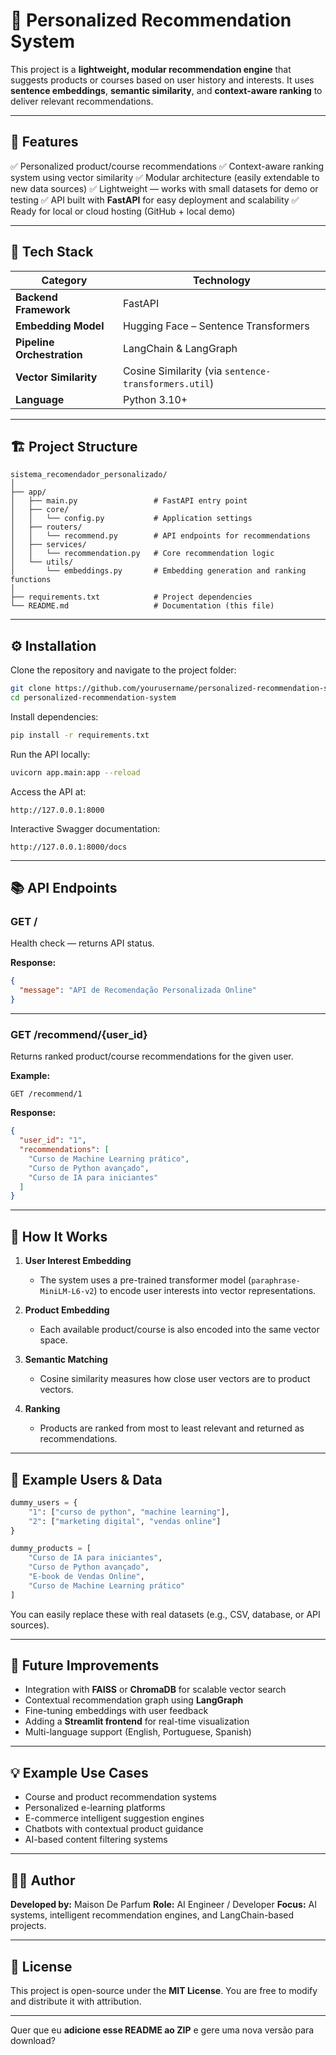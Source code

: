 # 🧠 Personalized Recommendation System

This project is a **lightweight, modular recommendation engine** that suggests products or courses based on user history and interests.
It uses **sentence embeddings**, **semantic similarity**, and **context-aware ranking** to deliver relevant recommendations.

---

## 🚀 Features

✅ Personalized product/course recommendations
✅ Context-aware ranking system using vector similarity
✅ Modular architecture (easily extendable to new data sources)
✅ Lightweight — works with small datasets for demo or testing
✅ API built with **FastAPI** for easy deployment and scalability
✅ Ready for local or cloud hosting (GitHub + local demo)

---

## 🧩 Tech Stack

| Category                   | Technology                                           |
| -------------------------- | ---------------------------------------------------- |
| **Backend Framework**      | FastAPI                                              |
| **Embedding Model**        | Hugging Face – Sentence Transformers                 |
| **Pipeline Orchestration** | LangChain & LangGraph                                |
| **Vector Similarity**      | Cosine Similarity (via `sentence-transformers.util`) |
| **Language**               | Python 3.10+                                         |

---

## 🏗️ Project Structure

```
sistema_recomendador_personalizado/
│
├── app/
│   ├── main.py                 # FastAPI entry point
│   ├── core/
│   │   └── config.py           # Application settings
│   ├── routers/
│   │   └── recommend.py        # API endpoints for recommendations
│   ├── services/
│   │   └── recommendation.py   # Core recommendation logic
│   └── utils/
│       └── embeddings.py       # Embedding generation and ranking functions
│
├── requirements.txt            # Project dependencies
└── README.md                   # Documentation (this file)
```

---

## ⚙️ Installation

Clone the repository and navigate to the project folder:

```bash
git clone https://github.com/yourusername/personalized-recommendation-system.git
cd personalized-recommendation-system
```

Install dependencies:

```bash
pip install -r requirements.txt
```

Run the API locally:

```bash
uvicorn app.main:app --reload
```

Access the API at:

```
http://127.0.0.1:8000
```

Interactive Swagger documentation:

```
http://127.0.0.1:8000/docs
```

---

## 📚 API Endpoints

### **GET /**

Health check — returns API status.

**Response:**

```json
{
  "message": "API de Recomendação Personalizada Online"
}
```

---

### **GET /recommend/{user_id}**

Returns ranked product/course recommendations for the given user.

**Example:**

```
GET /recommend/1
```

**Response:**

```json
{
  "user_id": "1",
  "recommendations": [
    "Curso de Machine Learning prático",
    "Curso de Python avançado",
    "Curso de IA para iniciantes"
  ]
}
```

---

## 🧠 How It Works

1. **User Interest Embedding**

   * The system uses a pre-trained transformer model (`paraphrase-MiniLM-L6-v2`) to encode user interests into vector representations.

2. **Product Embedding**

   * Each available product/course is also encoded into the same vector space.

3. **Semantic Matching**

   * Cosine similarity measures how close user vectors are to product vectors.

4. **Ranking**

   * Products are ranked from most to least relevant and returned as recommendations.

---

## 🧩 Example Users & Data

```python
dummy_users = {
    "1": ["curso de python", "machine learning"],
    "2": ["marketing digital", "vendas online"]
}

dummy_products = [
    "Curso de IA para iniciantes",
    "Curso de Python avançado",
    "E-book de Vendas Online",
    "Curso de Machine Learning prático"
]
```

You can easily replace these with real datasets (e.g., CSV, database, or API sources).

---

## 🧪 Future Improvements

* Integration with **FAISS** or **ChromaDB** for scalable vector search
* Contextual recommendation graph using **LangGraph**
* Fine-tuning embeddings with user feedback
* Adding a **Streamlit frontend** for real-time visualization
* Multi-language support (English, Portuguese, Spanish)

---

## 💡 Example Use Cases

* Course and product recommendation systems
* Personalized e-learning platforms
* E-commerce intelligent suggestion engines
* Chatbots with contextual product guidance
* AI-based content filtering systems

---

## 🧑‍💻 Author

**Developed by:** Maison De Parfum
**Role:** AI Engineer / Developer
**Focus:** AI systems, intelligent recommendation engines, and LangChain-based projects.

---

## 🪪 License

This project is open-source under the **MIT License**.
You are free to modify and distribute it with attribution.

---

Quer que eu **adicione esse README ao ZIP** e gere uma nova versão para download?
